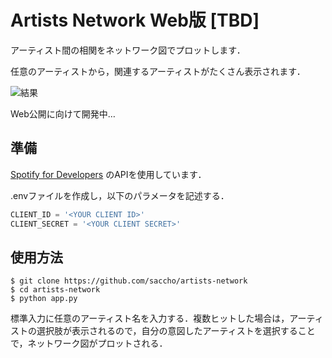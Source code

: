 # Artists Network Web版 [TBD]
アーティスト間の相関をネットワーク図でプロットします．

任意のアーティストから，関連するアーティストがたくさん表示されます．

![結果](https://github.com/saccho/artists-network/blob/feature/web/static/img/example_2.png)

Web公開に向けて開発中…

## 準備
[Spotify for Developers](https://developer.spotify.com/) のAPIを使用しています．

.envファイルを作成し，以下のパラメータを記述する．

```client.py
CLIENT_ID = '<YOUR CLIENT ID>'
CLIENT_SECRET = '<YOUR CLIENT SECRET>'
```

## 使用方法
```
$ git clone https://github.com/saccho/artists-network
$ cd artists-network
$ python app.py
```
標準入力に任意のアーティスト名を入力する．複数ヒットした場合は，アーティストの選択肢が表示されるので，自分の意図したアーティストを選択することで，ネットワーク図がプロットされる．
